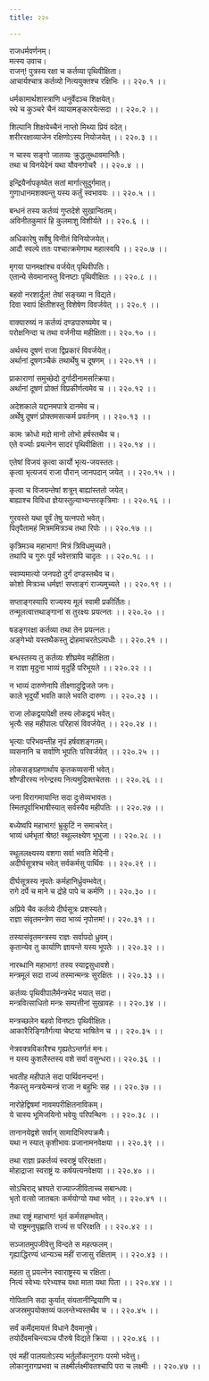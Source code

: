 ```yaml
---
title: २२०

---
```

राजधर्मवर्णनम्।  
मत्स्य उवाच।  
राजन्! पुत्रस्य रक्षा च कर्तव्या पृथिवीक्षिता।  
आचार्यश्चात्र कर्तव्यो नित्ययुक्तश्च रक्षिभिः ।। २२०.१ ।।  
  
धर्मकामार्थशास्त्राणि धनुर्वेदञ्च शिक्षयेत्।  
रथे च कुञ्चरे चैनं व्यायामङ्कारयेत्सदा ।। २२०.२ ।।  
  
शिल्पानि शिक्षयेच्चैनं नाप्तो मिथ्या प्रियं वदेत्।  
शरीररक्षाव्याजेन रक्षिणोऽस्य नियोजयेत् ।। २२०.३ ।।  
  
न चास्य सङ्गो जातव्यः क्रुद्धलुब्धावमानितैः।  
तथा च विनयेदेनं यथा यौवनगोचरै ।। २२०.४ ।।  
  
इन्द्रियैर्नापकृष्येत सतां मार्गात्सुदुर्गमात्।  
गुणाधानमशक्यन्तु यस्य कर्तुं स्वभावयः ।। २२०.५ ।।  
  
बन्धनं तस्य कर्तव्यं गुप्तदेशे सुखान्वितम्।  
अविनीतकुमारं हि कुलमाशु विशीर्यते ।। २२०.६ ।।  
  
अधिकारेषु सर्वेषु विनीतं विनियोजयेत्।  
आदौ स्वल्पे ततः पश्चात्क्रमेणाथ महात्स्वपि ।। २२०.७ ।।  
  
मृगया पानमक्षांश्च वर्जयेत् पृथिवीपतिः।  
एतान्ये सेवमानास्तु विनष्टाः पृथिवीक्षितः ।। २२०.८ ।।  
  
बहवो नरशार्दूल! तेषां सङ्ख्या न विद्यते।  
दिवा स्वापं क्षितीशस्तु विशेषेण विवर्जयेत् ।। २२०.९ ।।  
  
वाक्यारुष्यं न कर्तव्यं दण्डपारुष्यमेव च।  
परोक्षनिन्दा च तथा वर्जनीया महीक्षिता।। २२०.१० ।।  
  
अर्थस्य दूषणं राजा द्विप्रकारं विवर्जयेत्।  
अर्थानां दूषणञ्चैकं तथार्थेषु च दूषणम् ।। २२०.११ ।।  
  
प्राकाराणां समुच्छेदो दुर्गादीनामसत्क्रिया।  
अर्थानां दूषणं प्रोक्तं विप्रकीर्णत्वमेव च ।। २२०.१२ ।।  
  
अदेशकाले यद्दानमपात्रे दानमेव च।  
अर्थेषु दूषणं प्रोक्तमसत्कर्म प्रवर्तनम् ।। २२०.१३ ।।  
  
कामः क्रोधो मदो मानो लोभो हर्षस्तथैव च।  
एते वर्ज्याः प्रयत्नेन सादरं पृथिवीक्षिता ।। २२०.१४ ।।  
  
एतेषां विजयं कृत्वा कार्यो भृत्य-जयस्ततः।  
कृत्वा भृत्यजयं राजा पौरान् जानपदान् जयेत् ।। २२०.१५ ।।  
  
कृत्वा च विजयन्तेषां शत्रून् बाह्यांस्ततो जयेत्।  
बाह्याश्च विविधा ज्ञेयास्तुल्याभ्यन्तरकृत्रिमाः ।। २२०.१६ ।।  
  
गुरवस्ते यथा पूर्वं तेषु यत्नपरो भवेत्।  
पितृपैतामहं मित्रममित्रञ्च तथा रिपोः ।। २२०.१७ ।।  
  
कृत्रिमञ्च महाभाग! मित्रं त्रिविधमुच्यते।  
तथापि च गुरुः पूर्वं भवेत्तत्रापि चादृतः ।। २२०.१८ ।।  
  
स्वाम्यमात्यो जनपदो दुर्गं दण्डस्तथैव च।  
कोशो मित्रञ्च धर्मज्ञ! सप्ताङ्गं राज्यमुच्यते ।। २२०.१९ ।।  
  
सप्ताङ्गस्यापि राज्यस्य मूलं स्वामी प्रकीर्तितः।  
तन्मूलत्वात्तथाङ्गानां स तुरक्ष्यः प्रयत्नतः ।। २२०.२० ।।  
  
षडङ्गरक्षा कर्तव्या तथा तेन प्रयत्नतः।  
अङ्गेभ्यो यस्तथैकस्तु द्रोहमाचरतेऽल्पधीः ।। २२०.२१ ।।  
  
बन्धस्तस्य तु कर्तव्यः शीघ्रमेव महीक्षिता।  
न राज्ञा मृदुना भाव्यं मृदुर्हि परिभूयते ।। २२०.२२ ।।  
  
न भाव्यं दारुणेनापि तीक्ष्णादुद्विजते जनः।  
काले भृदुर्यो भवति काले भवति दारुणः ।। २२०.२३ ।।  
  
राजा लोकद्वयापेक्षी तस्य लोकद्वयं भवेत्।  
भृत्यैः सह महीपालः परिहासं विवर्जयेत् ।। २२०.२४ ।।  
  
भृत्याः परिभवन्तीह नृपं हर्षवशङ्गतम्।  
व्यसनानि च सर्वाणि भूपतिः परिवर्जयेत् ।। २२०.२५ ।।  
  
लोकसङ्ग्रहणार्थाय कृतकव्यसनी भवेत्।  
शौण्डीरस्य नरेन्द्रस्य नित्यमुद्रिक्तचेतसः ।। २२०.२६ ।।  
  
जना विरागमायान्ति सदा दुःसेव्यभावतः।  
स्मितपूर्वाभिभाषीस्यात् सर्वस्यैव महीपतिः ।। २२०.२७ ।।  
  
बध्येष्वपि महाभाग! भ्रुकुटिं न समाचरेत्।  
भाव्यं धर्मभृतां श्रेष्ठ! स्थूल्लक्ष्येण भूभुजा ।। २२०.२८ ।।  
  
स्थूललक्ष्यस्य वशगा सर्वा भवति मेदिनी।  
अदीर्घसूत्रश्च भवेत् सर्वकर्मसु पार्थिवः ।। २२०.२९ ।।  
  
दीर्घसूत्रस्य नृपतेः कर्महानिर्ध्रुवम्भवेत्।  
रागे दर्पे च माने च द्रोहे पापे च कर्मणि ।। २२०.३० ।।  
  
अप्रिये चैव कर्तव्ये दीर्घसूत्रः प्रशस्यते।  
राज्ञा संवृतमन्त्रेण सदा भाव्यं नृपोत्तम!।। २२०.३१ ।।  
  
तस्यासंवृतमन्त्रस्य राज्ञः सर्वापदो ध्रुवम्।  
कृतान्येव तु कार्याणि ज्ञायन्ते यस्य भूपतेः ।। २२०.३२ ।।  
  
नारब्धानि महाभाग! तस्य स्याद्वसुधावशे।  
मन्त्रमूलं सदा राज्यं तस्मान्मन्त्रः सुरक्षितः ।। २२०.३३ ।।  
  
कर्तव्यः पृथिवीपालैर्मन्त्रभेद भयात् सदा।  
मन्त्रवित्साधितो मन्त्रः सम्पत्तीनां सुखावहः ।। २२०.३४ ।।  
  
मन्त्रच्छलेन बहवो विनष्टाः पृथिवीक्षितः।  
आकारैरिङ्गितैर्गत्या चेष्टया भाषितेन च ।। २२०.३५ ।।  
  
नेत्रवक्त्रविकारैश्च गृह्यतेऽन्तर्गतं मनः।  
न यस्य कुशलैस्तस्य वशे सर्वा वसुन्धरा।। २२०.३६ ।।  
  
भवतीह महीपाले सदा पार्थिवनन्दन!।  
नैकस्तु मन्त्रयेन्मन्त्रं राजा न बहुभिः सह ।। २२०.३७ ।।  
  
नारोहेद्विषमां नावमपरीक्षितनाविकम्।  
ये चास्य भूमिजयिनो भवेयुः परिपन्थिनः ।। २२०.३८ ।।  
  
तानानयेद्वशे सर्वान् सामादिभिरुपक्रमैः।  
यथा न स्यात् कृशीभावः प्रजानामनवेक्षया ।। २२०.३९ ।।  
  
तथा राज्ञा प्रकर्तव्यं स्वराष्ट्रं परिरक्षता।  
मोहाद्राजा स्वराष्ट्रं यः कर्षयत्यनवेक्षया ।। २२०.४० ।।  
  
सोऽचिराद् भ्रश्यते राज्याज्जीविताच्च सबान्धवः।  
भृतो वत्सो जातबलः कर्मयोग्यो यथा भवेत् ।। २२०.४१ ।।  
  
तथा राष्ट्रं महाभाग! भृतं कर्मसहम्भवेत्।  
यो राष्ट्रमनुघृह्णाति राज्यं स परिरक्षति ।। २२०.४२ ।।  
  
सञ्जातमुपजीवेत्तु विन्दते स महत्फलम्।  
गृह्याद्धिरण्यं धान्यञ्च महीं राजासु रक्षिताम् ।। २२०.४३ ।।  
  
महता तु प्रयत्नेन स्वाराष्ट्रस्य च रक्षिता।  
नित्यं स्वेभ्यः परेभ्यश्च यथा माता यथा पिता ।। २२०.४४ ।।  
  
गोपितानि सदा कुर्यात् संयतानीन्द्रियाणि च।  
अजस्रमुपयोक्तव्यं फलन्तेभ्यस्तथैव च ।। २२०.४५ ।।  
  
सर्वं कर्मेदमायत्तं विधाने दैवमानुषे।  
तयोर्देवमचिन्त्यञ्च पौरुषे विद्यते क्रिया ।। २२०.४६ ।।  
  
एवं महीं पालयतोऽस्य भर्तुर्लोकानुरागः परमो भवेत्तु।  
लोकानुरागप्रभवा च लक्ष्मीर्लक्ष्मीवतश्चापि परा च लक्ष्मीः ।। २२०.४७ ।।